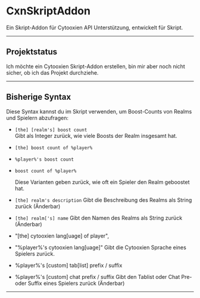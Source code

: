 # CxnSkriptAddon

Ein Skript-Addon für Cytooxien API Unterstützung, entwickelt für Skript.

---

## Projektstatus

Ich möchte ein Cytooxien Skript-Addon erstellen, bin mir aber noch nicht sicher, ob ich das Projekt durchziehe.

---

## Bisherige Syntax

Diese Syntax kannst du im Skript verwenden, um Boost-Counts von Realms und Spielern abzufragen:

- `[the] [realm's] boost count`  
  Gibt als Integer zurück, wie viele Boosts der Realm insgesamt hat.

- `[the] boost count of %player%`  
- `%player%'s boost count`  
- `boost count of %player%`  

  Diese Varianten geben zurück, wie oft ein Spieler den Realm geboostet hat.

- `[the] realm's description`
   Gibt die Beschreibung des Realms als String zurück (Änderbar)

- `[the] realm['s] name`
   Gibt den Namen des Realms als String zurück (Änderbar)

- "[the] cytooxien lang[uage] of player",
- "%player%'s cytooxien lang[uage]"
  Gibt die Cytooxien Sprache eines Spielers zurück.

- %player%'s [custom] tab[list] prefix / suffix
- %player%'s [custom] chat prefix / suffix
  Gibt den Tablist oder Chat Pre- oder Suffix eines Spielers zurück (Änderbar)
---
